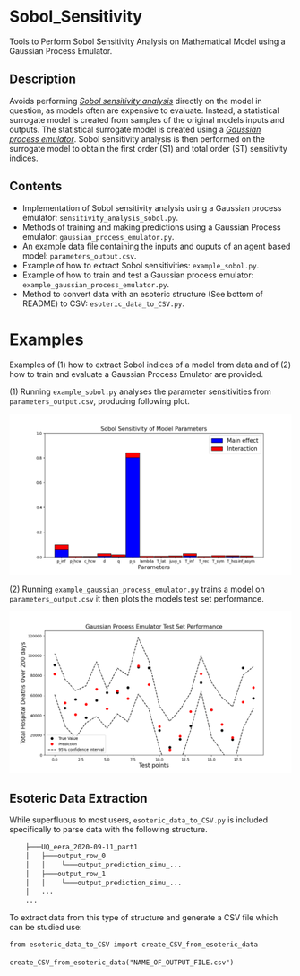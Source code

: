 # Sobol_Sensitivity

Tools to Perform Sobol Sensitivity Analysis on Mathematical Model using a Gaussian Process Emulator.


## Description
Avoids performing [*Sobol sensitivity analysis*](https://en.wikipedia.org/wiki/Variance-based_sensitivity_analysis) directly on the model in question, as models often are expensive to evaluate. Instead, a statistical surrogate model is created from samples of the original models inputs and outputs. The statistical surrogate model is created using a [*Gaussian process emulator*](https://en.wikipedia.org/wiki/Gaussian_process_emulator). Sobol sensitivity  analysis is then performed on the surrogate model to obtain the first order (S1) and total order (ST) sensitivity indices.

## Contents
* Implementation of Sobol sensitivity analysis using a Gaussian process emulator: `sensitivity_analysis_sobol.py`.
* Methods of training and making predictions using a Gaussian Process emulator: `gaussian_process_emulator.py`.
* An example data file  containing the inputs and ouputs of an agent based model: `parameters_output.csv`.
* Example of how to extract Sobol sensitivities: `example_sobol.py`.
* Example of how to train and test a Gaussian process emulator: `example_gaussian_process_emulator.py`.
* Method to convert data with an esoteric structure (See bottom of README) to CSV: `esoteric_data_to_CSV.py`.

# Examples
Examples of (1) how to extract Sobol indices of a model from data and of (2) how to train and evaluate a Gaussian Process Emulator are provided. 

(1) Running `example_sobol.py` analyses the parameter sensitivities  from `parameters_output.csv`, producing following plot.

![github-small](images/example_sobol.png)

(2) Running `example_gaussian_process_emulator.py` trains a model on `parameters_output.csv` it then plots the models test set performance.

![github-small](images/example_gaussian_process_emulator.png)

**Esoteric Data Extraction**
---
While superfluous to most users, `esoteric_data_to_CSV.py` is included specifically to parse data with the following structure.
```
    ├───UQ_eera_2020-09-11_part1
    │   ├───output_row_0
    │   │    └───output_prediction_simu_...
    │   ├───output_row_1
    │   │    └───output_prediction_simu_...
    │   ...
    ...
```
To extract data from this type of structure and generate a CSV file which can be studied use:
```
from esoteric_data_to_CSV import create_CSV_from_esoteric_data

create_CSV_from_esoteric_data("NAME_OF_OUTPUT_FILE.csv")
```
